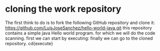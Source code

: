 # cloning the work repository

The first think to do is to fork the following GitHub repository and clone it: https://github.com/LuisJoseSanchez/hello-world-java.git 
this repository contains a simple java Hello world program. for which we will do the code scanning.
first we can start by executing: 
finally we can go to the cloned repository.
cd{execute}

